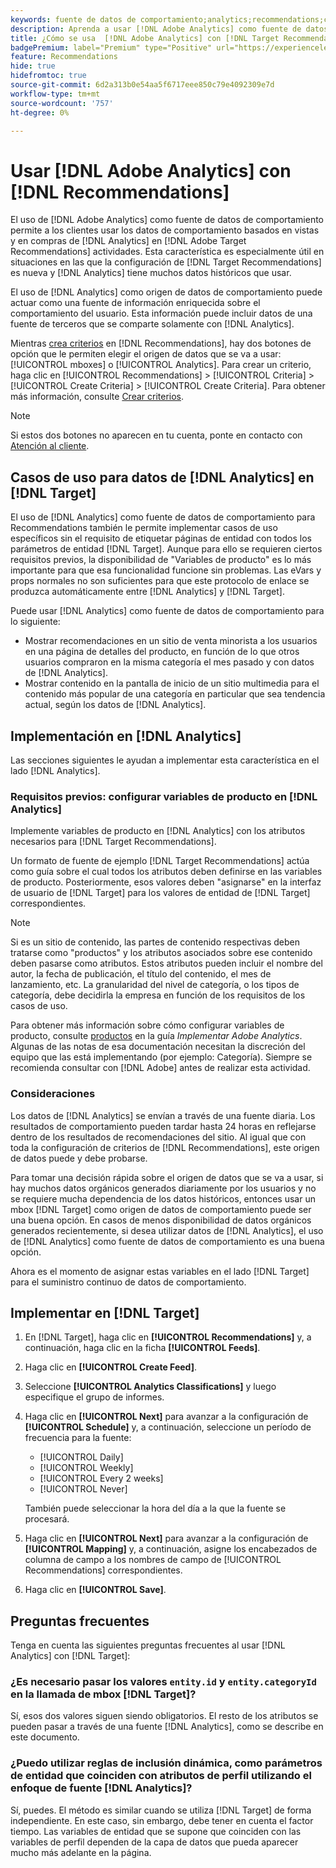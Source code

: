 ```yaml
---
keywords: fuente de datos de comportamiento;analytics;recommendations;criterios;variables de producto
description: Aprenda a usar [!DNL Adobe Analytics] como fuente de datos de comportamiento en [!DNL Target Recommendations].
title: ¿Cómo se usa  [!DNL Adobe Analytics] con [!DNL Target Recommendations]?
badgePremium: label="Premium" type="Positive" url="https://experienceleague.adobe.com/docs/target/using/introduction/intro.html?lang=en#premium newtab=true" tooltip="Consulte qué se incluye en Target Premium."
feature: Recommendations
hide: true
hidefromtoc: true
source-git-commit: 6d2a313b0e54aa5f6717eee850c79e4092309e7d
workflow-type: tm+mt
source-wordcount: '757'
ht-degree: 0%

---
```


# Usar [!DNL Adobe Analytics] con [!DNL Recommendations]

El uso de [!DNL Adobe Analytics] como fuente de datos de comportamiento permite a los clientes usar los datos de comportamiento basados en vistas y en compras de [!DNL Analytics] en [!DNL Adobe Target Recommendations] actividades. Esta característica es especialmente útil en situaciones en las que la configuración de [!DNL Target Recommendations] es nueva y [!DNL Analytics] tiene muchos datos históricos que usar.

El uso de [!DNL Analytics] como origen de datos de comportamiento puede actuar como una fuente de información enriquecida sobre el comportamiento del usuario. Esta información puede incluir datos de una fuente de terceros que se comparte solamente con [!DNL Analytics].

Mientras [crea criterios](/help/main/c-recommendations/c-algorithms/create-new-algorithm.md) en [!DNL Recommendations], hay dos botones de opción que le permiten elegir el origen de datos que se va a usar: [!UICONTROL mboxes] o [!UICONTROL Analytics]. Para crear un criterio, haga clic en [!UICONTROL Recommendations] > [!UICONTROL Criteria] > [!UICONTROL Create Criteria] > [!UICONTROL Create Criteria]. Para obtener más información, consulte [Crear criterios](/help/main/c-recommendations/c-algorithms/create-new-algorithm.md).

>[!NOTE]
>
>Si estos dos botones no aparecen en tu cuenta, ponte en contacto con [Atención al cliente](/help/main/cmp-resources-and-contact-information.md#reference_ACA3391A00EF467B87930A450050077C).

## Casos de uso para datos de [!DNL Analytics] en [!DNL Target]

El uso de [!DNL Analytics] como fuente de datos de comportamiento para Recommendations también le permite implementar casos de uso específicos sin el requisito de etiquetar páginas de entidad con todos los parámetros de entidad [!DNL Target]. Aunque para ello se requieren ciertos requisitos previos, la disponibilidad de &quot;Variables de producto&quot; es lo más importante para que esa funcionalidad funcione sin problemas. Las eVars y props normales no son suficientes para que este protocolo de enlace se produzca automáticamente entre [!DNL Analytics] y [!DNL Target].

Puede usar [!DNL Analytics] como fuente de datos de comportamiento para lo siguiente:

* Mostrar recomendaciones en un sitio de venta minorista a los usuarios en una página de detalles del producto, en función de lo que otros usuarios compraron en la misma categoría el mes pasado y con datos de [!DNL Analytics].
* Mostrar contenido en la pantalla de inicio de un sitio multimedia para el contenido más popular de una categoría en particular que sea tendencia actual, según los datos de [!DNL Analytics].

## Implementación en [!DNL Analytics]

Las secciones siguientes le ayudan a implementar esta característica en el lado [!DNL Analytics].

### Requisitos previos: configurar variables de producto en [!DNL Analytics]

Implemente variables de producto en [!DNL Analytics] con los atributos necesarios para [!DNL Target Recommendations].

Un formato de fuente de ejemplo [!DNL Target Recommendations] actúa como guía sobre el cual todos los atributos deben definirse en las variables de producto. Posteriormente, esos valores deben &quot;asignarse&quot; en la interfaz de usuario de [!DNL Target] para los valores de entidad de [!DNL Target] correspondientes.

>[!NOTE]
>
>Si es un sitio de contenido, las partes de contenido respectivas deben tratarse como &quot;productos&quot; y los atributos asociados sobre ese contenido deben pasarse como atributos. Estos atributos pueden incluir el nombre del autor, la fecha de publicación, el título del contenido, el mes de lanzamiento, etc. La granularidad del nivel de categoría, o los tipos de categoría, debe decidirla la empresa en función de los requisitos de los casos de uso.

Para obtener más información sobre cómo configurar variables de producto, consulte [productos](https://experienceleague.adobe.com/docs/analytics/implementation/vars/page-vars/products.html) en la guía *Implementar Adobe Analytics*. Algunas de las notas de esa documentación necesitan la discreción del equipo que las está implementando (por ejemplo: Categoría). Siempre se recomienda consultar con [!DNL Adobe] antes de realizar esta actividad.

### Consideraciones

Los datos de [!DNL Analytics] se envían a través de una fuente diaria. Los resultados de comportamiento pueden tardar hasta 24 horas en reflejarse dentro de los resultados de recomendaciones del sitio. Al igual que con toda la configuración de criterios de [!DNL Recommendations], este origen de datos puede y debe probarse.

Para tomar una decisión rápida sobre el origen de datos que se va a usar, si hay muchos datos orgánicos generados diariamente por los usuarios y no se requiere mucha dependencia de los datos históricos, entonces usar un mbox [!DNL Target] como origen de datos de comportamiento puede ser una buena opción. En casos de menos disponibilidad de datos orgánicos generados recientemente, si desea utilizar datos de [!DNL Analytics], el uso de [!DNL Analytics] como fuente de datos de comportamiento es una buena opción.

Ahora es el momento de asignar estas variables en el lado [!DNL Target] para el suministro continuo de datos de comportamiento.

## Implementar en [!DNL Target]

1. En [!DNL Target], haga clic en **[!UICONTROL Recommendations]** y, a continuación, haga clic en la ficha **[!UICONTROL Feeds]**.

1. Haga clic en **[!UICONTROL Create Feed]**.

1. Seleccione **[!UICONTROL Analytics Classifications]** y luego especifique el grupo de informes.

1. Haga clic en **[!UICONTROL Next]** para avanzar a la configuración de **[!UICONTROL Schedule]** y, a continuación, seleccione un período de frecuencia para la fuente:

   * [!UICONTROL Daily]
   * [!UICONTROL Weekly]
   * [!UICONTROL Every 2 weeks]
   * [!UICONTROL Never]

   También puede seleccionar la hora del día a la que la fuente se procesará.

1. Haga clic en **[!UICONTROL Next]** para avanzar a la configuración de **[!UICONTROL Mapping]** y, a continuación, asigne los encabezados de columna de campo a los nombres de campo de [!UICONTROL Recommendations] correspondientes.

1. Haga clic en **[!UICONTROL Save]**.

## Preguntas frecuentes

Tenga en cuenta las siguientes preguntas frecuentes al usar [!DNL Analytics] con [!DNL Target]:

### ¿Es necesario pasar los valores `entity.id` y `entity.categoryId` en la llamada de mbox [!DNL Target]?

Sí, esos dos valores siguen siendo obligatorios. El resto de los atributos se pueden pasar a través de una fuente [!DNL Analytics], como se describe en este documento.

### ¿Puedo utilizar reglas de inclusión dinámica, como parámetros de entidad que coinciden con atributos de perfil utilizando el enfoque de fuente [!DNL Analytics]?

Sí, puedes. El método es similar cuando se utiliza [!DNL Target] de forma independiente. En este caso, sin embargo, debe tener en cuenta el factor tiempo. Las variables de entidad que se supone que coinciden con las variables de perfil dependen de la capa de datos que pueda aparecer mucho más adelante en la página.